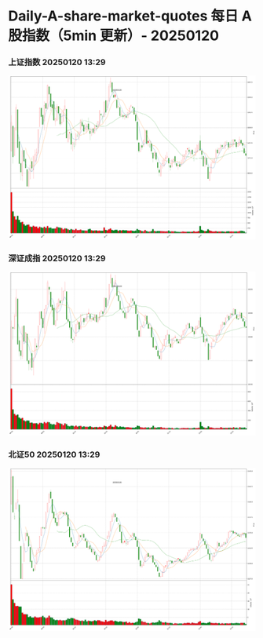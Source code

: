 
# Daily-A-share-market-quotes 每日 A 股指数（5min 更新）- 20250120

### 上证指数 20250120 13:29
![](./fig/2025/1/20250120-sh000001.png)

### 深证成指 20250120 13:29
![](./fig/2025/1/20250120-sz399001.png)

### 北证50 20250120 13:29
![](./fig/2025/1/20250120-bj899050.png)
